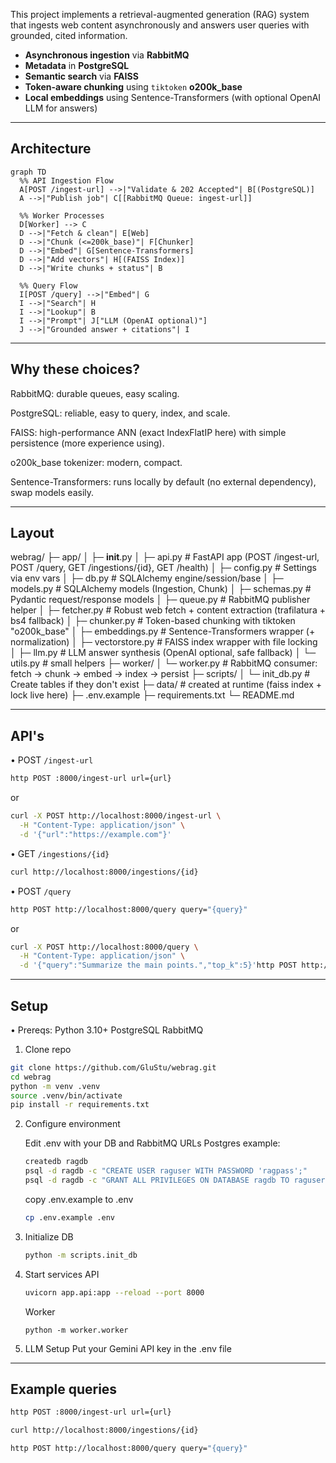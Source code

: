This project implements a retrieval-augmented generation (RAG) system that ingests web content asynchronously and answers user queries with grounded, cited information.

- **Asynchronous ingestion** via **RabbitMQ**
- **Metadata** in **PostgreSQL**
- **Semantic search** via **FAISS**
- **Token-aware chunking** using `tiktoken` **o200k_base**
- **Local embeddings** using Sentence-Transformers (with optional OpenAI LLM for answers)

---

## Architecture

```mermaid
graph TD
  %% API Ingestion Flow
  A[POST /ingest-url] -->|"Validate & 202 Accepted"| B[(PostgreSQL)]
  A -->|"Publish job"| C[[RabbitMQ Queue: ingest-url]]

  %% Worker Processes
  D[Worker] --> C
  D -->|"Fetch & clean"| E[Web]
  D -->|"Chunk (<=200k_base)"| F[Chunker]
  D -->|"Embed"| G[Sentence-Transformers]
  D -->|"Add vectors"| H[(FAISS Index)]
  D -->|"Write chunks + status"| B

  %% Query Flow
  I[POST /query] -->|"Embed"| G
  I -->|"Search"| H
  I -->|"Lookup"| B
  I -->|"Prompt"| J["LLM (OpenAI optional)"]
  J -->|"Grounded answer + citations"| I
```
---


## Why these choices?

RabbitMQ: durable queues, easy scaling.

PostgreSQL: reliable, easy to query, index, and scale.

FAISS: high-performance ANN (exact IndexFlatIP here) with simple persistence (more experience using).

o200k_base tokenizer: modern, compact.

Sentence-Transformers: runs locally by default (no external dependency), swap models easily.

---
## Layout
webrag/
  ├─ app/
  │  ├─ __init__.py
  │  ├─ api.py                 # FastAPI app (POST /ingest-url, POST /query, GET /ingestions/{id}, GET /health)
  │  ├─ config.py              # Settings via env vars
  │  ├─ db.py                  # SQLAlchemy engine/session/base
  │  ├─ models.py              # SQLAlchemy models (Ingestion, Chunk)
  │  ├─ schemas.py             # Pydantic request/response models
  │  ├─ queue.py               # RabbitMQ publisher helper
  │  ├─ fetcher.py             # Robust web fetch + content extraction (trafilatura + bs4 fallback)
  │  ├─ chunker.py             # Token-based chunking with tiktoken "o200k_base"
  │  ├─ embeddings.py          # Sentence-Transformers wrapper (+ normalization)
  │  ├─ vectorstore.py         # FAISS index wrapper with file locking
  │  ├─ llm.py                 # LLM answer synthesis (OpenAI optional, safe fallback)
  │  └─ utils.py               # small helpers
  ├─ worker/
  │  └─ worker.py              # RabbitMQ consumer: fetch → chunk → embed → index → persist
  ├─ scripts/
  │  └─ init_db.py             # Create tables if they don't exist
  ├─ data/                     # created at runtime (faiss index + lock live here)
  ├─ .env.example
  ├─ requirements.txt
  └─ README.md

---
## API's

• POST `/ingest-url`

```bash
http POST :8000/ingest-url url={url}
```
or

```bash
curl -X POST http://localhost:8000/ingest-url \
  -H "Content-Type: application/json" \
  -d '{"url":"https://example.com"}'
```
• GET `/ingestions/{id}`

```bash
curl http://localhost:8000/ingestions/{id}
```

• POST `/query`

```bash
http POST http://localhost:8000/query query="{query}"
```
or
```bash
curl -X POST http://localhost:8000/query \
  -H "Content-Type: application/json" \
  -d '{"query":"Summarize the main points.","top_k":5}'http POST http://localhost:8000/query query="{query}"
```

---
## Setup

• Prereqs:
    Python 3.10+
    PostgreSQL
    RabbitMQ

1. Clone repo
```bash
git clone https://github.com/GluStu/webrag.git
cd webrag
python -m venv .venv
source .venv/bin/activate
pip install -r requirements.txt
```

2. Configure environment

    Edit .env with your DB and RabbitMQ URLs
    Postgres example:
    ```bash
    createdb ragdb
    psql -d ragdb -c "CREATE USER raguser WITH PASSWORD 'ragpass';"
    psql -d ragdb -c "GRANT ALL PRIVILEGES ON DATABASE ragdb TO raguser;"
    ```

    copy .env.example to .env

    ```bash 
    cp .env.example .env
    ```

3. Initialize DB

    ```bash
    python -m scripts.init_db
    ```

4. Start services
    API
    ```bash
    uvicorn app.api:app --reload --port 8000
    ```
    Worker
    ```
    python -m worker.worker
    ```

5. LLM Setup
    Put your Gemini API key in the .env file

---

## Example queries

```bash
http POST :8000/ingest-url url={url}
```
```bash
curl http://localhost:8000/ingestions/{id}
```
```bash
http POST http://localhost:8000/query query="{query}"
```

